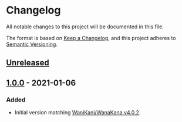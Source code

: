 # Changelog
All notable changes to this project will be documented in this file.

The format is based on [Keep a Changelog](https://keepachangelog.com/en/1.0.0/),
and this project adheres to [Semantic Versioning](https://semver.org/spec/v2.0.0.html).

## [Unreleased]

## [1.0.0] - 2021-01-06
### Added
- Initial version matching [WaniKani/WanaKana v4.0.2](https://github.com/WaniKani/WanaKana/blob/master/CHANGELOG.md).

[Unreleased]: https://github.com/esnaultdev/wanakana-kt/compare/v1.0.0...HEAD
[1.0.0]: https://github.com/esnaultdev/wanakana-kt/releases/tag/v1.0.0
